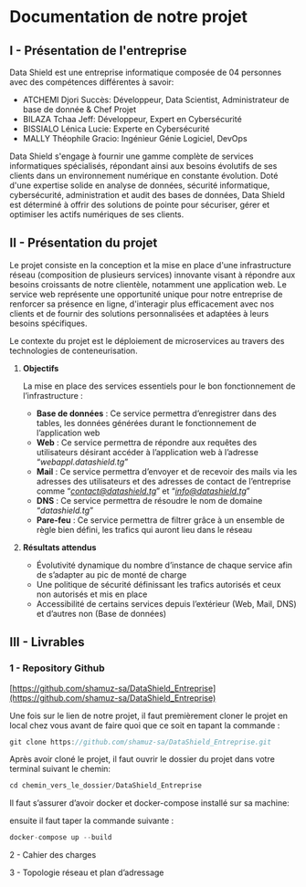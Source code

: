 # Documentation de notre projet

## I - Présentation de l'entreprise

Data Shield est une entreprise informatique composée de 04 personnes avec des compétences différentes à savoir:

- ATCHEMI Djori Succès: Développeur, Data Scientist, Administrateur de base de donnée & Chef Projet
- BILAZA Tchaa Jeff: Développeur, Expert en Cybersécurité
- BISSIALO Lénica Lucie: Experte en Cybersécurité
- MALLY Théophile Gracio: Ingénieur Génie Logiciel, DevOps

Data Shield s'engage à fournir une gamme complète de services informatiques spécialisés, répondant ainsi aux besoins évolutifs de ses clients dans un environnement numérique en constante évolution. Doté d'une expertise solide en analyse de données, sécurité informatique, cybersécurité, administration et audit des bases de données, Data Shield est déterminé à offrir des solutions de
pointe pour sécuriser, gérer et optimiser les actifs numériques de ses clients.

## II - Présentation du projet

Le projet consiste en la conception et la mise en place d'une infrastructure réseau (composition de plusieurs services) innovante visant à répondre aux besoins croissants de notre clientèle, notamment une application web. Le service web représente une opportunité unique pour notre entreprise de renforcer sa présence en ligne, d'interagir plus efficacement avec nos clients et de fournir des solutions personnalisées et adaptées à leurs besoins spécifiques.

Le contexte du projet est le déploiement de microservices au travers des technologies de conteneurisation.

1. **Objectifs**
    
    La mise en place des services essentiels pour le bon fonctionnement de l’infrastructure :
    
    - **Base de données** : Ce service permettra d’enregistrer dans des tables, les données générées durant le fonctionnement de l’application web
    - **Web** : Ce service permettra de répondre aux requêtes des utilisateurs désirant accéder à l’application web à l’adresse  “*webappl.datashield.tg*”
    - **Mail** :  Ce service permettra d’envoyer et de recevoir des mails via les adresses des utilisateurs et des adresses de contact de l’entreprise comme “*contact@datashield.tg*” et “*info@datashield.tg*”
    - **DNS** : Ce service permettra de résoudre le nom de domaine “*datashield.tg*”
    - **Pare-feu** : Ce service permettra de filtrer grâce à un ensemble de règle bien défini, les trafics qui auront lieu dans le réseau
    
2. **Résultats attendus**
    - Évolutivité dynamique du nombre d’instance de chaque service afin de s’adapter au pic de monté de charge
    - Une politique de sécurité définissant les trafics autorisés et ceux non autorisés et
    mis en place
    - Accessibilité de certains services depuis l’extérieur (Web, Mail, DNS) et d’autres non (Base de données)

## III - Livrables

### 1 - Repository Github

 [https://github.com/shamuz-sa/DataShield_Entreprise](https://github.com/shamuz-sa/DataShield_Entreprise)

Une fois sur le lien de notre projet, il faut premièrement cloner le projet en local chez vous avant de faire quoi que ce soit en tapant la commande : 

```jsx
git clone https://github.com/shamuz-sa/DataShield_Entreprise.git
```

Après avoir cloné le projet, il faut ouvrir le dossier du projet dans votre terminal suivant le chemin: 

```jsx
cd chemin_vers_le_dossier/DataShield_Entreprise
```

Il faut s’assurer d’avoir docker et docker-compose installé sur sa machine:

ensuite il faut taper la commande suivante : 

```jsx
docker-compose up --build
```

2 - Cahier des charges

3 - Topologie réseau et plan d’adressage
